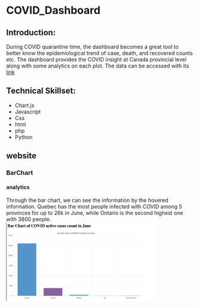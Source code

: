 # COVID_Dashboard

## Introduction:
During COVID quarantine time, the dashboard becomes a great tool to better know the epidemiological trend of case, death, and recovered counts etc. The dashboard provides the COVID insight at Canada provincial level along with some analytics on each plot. The data can be accessed with its [link](https://github.com/ishaberry/Covid19Canada)

## Technical Skillset:
- Chart.js
- Javascript
- Css
- html
- php
- Python

## website
### BarChart
#### analytics
Through the bar chart, we can see the information by the hovered information. Quebec has the most people infected with COVID among 5 provinces for up to 26k in June, while Ontario is the second highest one with 3800 people.
<img src="images/Barchart.png" width="80%" height="80%"> <br>
